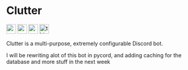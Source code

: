 # Clutter

[<img src="https://www.codefactor.io/repository/github/clutter-development/clutter/badge" height=25>](https://www.codefactor.io/repository/github/clutter-development/clutter)
[<img src="https://img.shields.io/badge/license-ccc0-success" height=25>](LICENSE)
<img src="https://forthebadge.com/images/badges/works-on-my-machine.svg" height=25>
<img src="https://forthebadge.com/images/badges/0-percent-optimized.svg" alt="this is a lie, its below 0" height=25>

Clutter is a multi-purpose, extremely configurable Discord bot.

I will be rewriting alot of this bot in pycord, and adding caching for the database and more stuff in the next week
